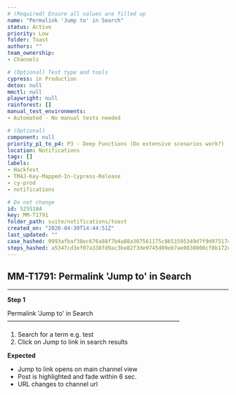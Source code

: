 ```yaml
---
# (Required) Ensure all values are filled up
name: "Permalink 'Jump to' in Search"
status: Active
priority: Low
folder: Toast
authors: ""
team_ownership: 
- Channels

# (Optional) Test type and tools
cypress: in Production
detox: null
mmctl: null
playwright: null
rainforest: []
manual_test_environments: 
- Automated - No manual tests needed

# (Optional)
component: null
priority_p1_to_p4: P3 - Deep Functions (Do extensive scenarios work?)
location: Notifications
tags: []
labels: 
- Hackfest
- TM4J-Key-Mapped-In-Cypress-Release
- cy-prod
- notifications

# Do not change
id: 5255184
key: MM-T1791
folder_path: suite/notifications/toast
created_on: "2020-04-30T14:44:51Z"
last_updated: ""
case_hashed: 9993afbaf38ec676a88f7b4a88a307561175c8651595349d7f9d97517448252d01a91febd9668e9b0f435f44ce9b4bc7
steps_hashed: a5347cd3ef07a338fd9ac3be82f3de9745d09eb7ae0830808cf8b172cdaac650f6c229d546c8354ae198f1d68a59b7a7
---
```


## MM-T1791: Permalink 'Jump to' in Search

---

**Step 1**

Permalink 'Jump to' in Search\
————————————————————————————

1. Search for a term e.g. test
2. Click on Jump to link in search results

**Expected**

- Jump to link opens on main channel view
- Post is highlighted and fade within 6 sec.
- URL changes to channel url
